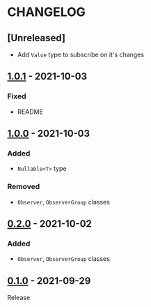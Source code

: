 # CHANGELOG
## [Unreleased]
- Add `Value` type to subscribe on it's changes

## [1.0.1](../../compare/1.0.0..1.0.1) - 2021-10-03
### Fixed
- README

## [1.0.0](../../compare/0.2.0..1.0.0) - 2021-10-03
### Added
- `Nullable<T>` type
### Removed
- `Observer`, `ObserverGroup` classes

## [0.2.0](../../compare/0.1.0...0.2.0) - 2021-10-02
### Added
- `Observer`, `ObserverGroup` classes

## [0.1.0](../../tree/0.1.0) - 2021-09-29
Release
